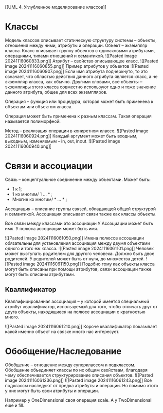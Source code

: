 [[UML 4. Углубленное моделирование классов]]
# Классы
Модель классов описывает статическую структуру системы – объекты, отношения между ними, атрибуты и операции.
Объект – экземпляр класса.
Класс описывает группу объектов с одинаковыми атрибутами, операциями, типами отношений и семантикой.
![[Pasted image 20241116060833.png]]
Атрибут – свойство описывающее класс.
![[Pasted image 20241116060855.png]]
Пример атрибутов у объектов
![[Pasted image 20241116060907.png]]
Если имя атрибута подчеркнуто, то это означает, что областью действия данного атрибута является класс, а не экземпляр класса, как обычно. Другими словами, все объекты ‒ экземпляры этого класса совместно используют одно и тоже значение данного атрибута, общее для всех экземпляров.

Операция – функция или процедура, которая может быть применена к объектам или объектом класса.

Операция может быть применена к разным классам. Такая операция называется полиморфной.

Метод – реализация операции в конкретном классе.
![[Pasted image 20241116060924.png]]
Каждый аргумент может быть входным, выходным, изменяемым – in, out, inout.
![[Pasted image 20241116060940.png]]
# Связи и ассоциации
Связь – концептуальное соединение между объектами. Может быть:
- 1 к 1;
- 1 ко многим/ 1 … * ;
- Многие ко многим/ * … * ;

Ассоциация – описание группы связей, обладающей общей структурой и семантикой. Ассоциация описывает связи также как классы объекты.

Все связи между классами это ассоциации
У Ассоциации может быть имя.
У полюса ассоциации может быть имя.

![[Pasted image 20241116061050.png]]
Имена полюсов ассоциации обязательны для установления ассоциация между двумя объектами одного и того еж класса.
![[Pasted image 20241116061101.png]]
Человек может выступать родителем для другого человека. Должно быть двое родителей. У родителей может быть от нуля, до множества детей.
![[Pasted image 20241116061150.png]]
Подобно тому как объекты класса могут быть описаны при помощи атрибутов, связи ассоциации также могут быть описаны атрибутами.

## Кваллификатор

Кваллифицированная ассоциация – у которой имеется специальный атрибут кваллификатор, используемый для того, чтобы отличать друг от друга объекты, находящиеся на полюсе ассоциации с кратностью много.

![[Pasted image 20241116061210.png]]
Короче кваллификатор показывает какой именно объект на связке много нас интересует.
# Обобщение/Наследование
Обобщение – отношение между суперклассом и подклассом. Обобщение объединяет классы по их общим свойствам, благодаря чему обеспечивается структурирование описания объектов.
![[Pasted image 20241116061236.png]]
![[Pasted image 20241116061243.png]]
Все подклассы наследуют от предка атрибуты и операции. Но помимо этого у них могут быть свои атрибуты и операции.

Например у OneDimensional своя операция scale. А у TwoDimensional еще и fill.
